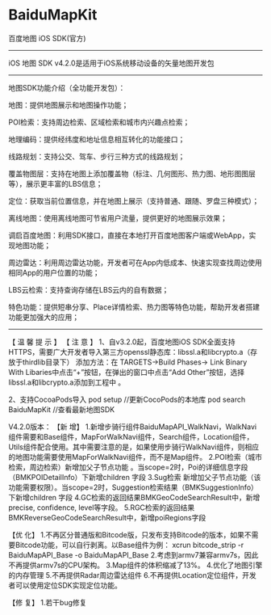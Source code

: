 # BaiduMapKit

百度地图 iOS SDK(官方)

--------------------------------------------------------------------------------------

iOS 地图 SDK v4.2.0是适用于iOS系统移动设备的矢量地图开发包

--------------------------------------------------------------------------------------

地图SDK功能介绍（全功能开发包）：

地图：提供地图展示和地图操作功能；

POI检索：支持周边检索、区域检索和城市内兴趣点检索；

地理编码：提供经纬度和地址信息相互转化的功能接口；

线路规划：支持公交、驾车、步行三种方式的线路规划；

覆盖物图层：支持在地图上添加覆盖物（标注、几何图形、热力图、地形图图层等），展示更丰富的LBS信息；

定位：获取当前位置信息，并在地图上展示（支持普通、跟随、罗盘三种模式）；

离线地图：使用离线地图可节省用户流量，提供更好的地图展示效果；

调启百度地图：利用SDK接口，直接在本地打开百度地图客户端或WebApp，实现地图功能；

周边雷达：利用周边雷达功能，开发者可在App内低成本、快速实现查找周边使用相同App的用户位置的功能；

LBS云检索：支持查询存储在LBS云内的自有数据；

特色功能：提供短串分享、Place详情检索、热力图等特色功能，帮助开发者搭建功能更加强大的应用；


--------------------------------------------------------------------------------------
 
 
 【 温 馨 提 示 】
 【 注 意 】
 1、自v3.2.0起，百度地图iOS SDK全面支持HTTPS，需要广大开发者导入第三方openssl静态库：libssl.a和libcrypto.a（存放于thirdlib目录下）
 添加方法：在 TARGETS->Build Phases-> Link Binary With Libaries中点击“+”按钮，在弹出的窗口中点击“Add Other”按钮，选择libssl.a和libcrypto.a添加到工程中 。
 
 2、支持CocoaPods导入
 pod setup //更新CocoPods的本地库
 pod search BaiduMapKit  //查看最新地图SDK
 

V4.2.0版本：
【新 增】
1.新增步骑行组件BaiduMapAPI_WalkNavi，WalkNavi组件需要和Base组件，MapForWalkNavi组件，Search组件，Location组件，Utils组件配合使用。其中需要注意的是，如果使用步骑行WalkNavi组件，则相应的地图功能需要使用MapForWalkNavi组件，而不是Map组件。
2.POI检索（城市检索，周边检索）新增加父子节点功能 。当scope=2时，Poi的详细信息字段（BMKPOIDetailInfo）下新增children <BMKPOIDetailChildrenInfo>字段
3.Sug检索 新增加父子节点功能（该功能需要权限）。当scope=2时，Suggestion检索结果（BMKSuggestionInfo）下新增children <BMKSuggestionChildrenInfo>字段
4.GC检索的返回结果BMKGeoCodeSearchResult中，新增precise, confidence, level等字段。
5.RGC检索的返回结果BMKReverseGeoCodeSearchResult中，新增poiRegions字段

【优 化】
1.不再区分普通版和Bitcode版，只发布支持Bitcode的版本，如果不需要Bitcode功能，可以自行剥离。以Base组件为例：
xcrun bitcode_strip -r BaiduMapAPI_Base -o BaiduMapAPI_Base
2.考虑到armv7兼容armv7s，因此不再提供armv7s的CPU架构。
3.Map组件的体积缩减了13%。
4.优化了地图引擎的内存管理
5.不再提供Radar周边雷达组件
6.不再提供Location定位组件，开发者可以使用定位SDK实现定位功能。

【修 复】
1.若干bug修复
